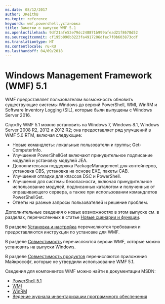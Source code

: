```yaml
---
ms.date: 08/12/2017
author: JKeithB
ms.topic: reference
keywords: wmf,powershell,установка
title: Заметки о выпуске WMF 5.1
ms.openlocfilehash: 9df21afe52e79dc248871b999afead21f8678d52
ms.sourcegitcommit: cf195b090b3223fa4917206dfec7f0b603873cdf
ms.translationtype: HT
ms.contentlocale: ru-RU
ms.lasthandoff: 04/09/2018
---
```

# <a name="windows-management-framework-wmf-51"></a>Windows Management Framework (WMF) 5.1 #

WMF предоставляет пользователям возможность обновить существующие системы Windows до версий PowerShell, WMI, WinRM и Software Inventory Logging (SIL), которые были выпущены с Windows Server 2016.

Службу WMF 5.1 можно установить на Windows 7, Windows 8.1, Windows Server 2008 R2, 2012 и 2012 R2; она предоставляет ряд улучшений в WMF 5.0 RTM, включая следующие:

- Новые командлеты: локальные пользователи и группы; Get-ComputerInfo.
- Улучшения PowerShellGet включают принудительное подписание модулей и установку модулей JEA.
- Дополнительная поддержка PackageManagement для контейнеров, установка CBS, установка на основе EXE, пакеты CAB.
- Улучшения отладки для классов DSC и PowerShell.
- Улучшения для системы безопасности, включая принудительное использование модулей, подписанных каталогом и полученных от опрашивающего сервера, а также при использовании командлетов PowerShellGet.
- Ответы на разные запросы пользователей и решение проблем.

Дополнительные сведения о новых возможностях в этом выпуске см. в разделах, перечисленных в статье [Новые сценарии и функции](https://docs.microsoft.com/en-us/powershell/wmf/5.1/scenarios-features).

В разделе [Установка и настройка](https://docs.microsoft.com/en-us/powershell/wmf/5.1/install-configure) перечисляются требования и предоставляются инструкции по установке для WMF.

В разделе [Совместимость](https://docs.microsoft.com/en-us/powershell/wmf/5.1/compatibility) перечисляются версии WMF, которые можно установить на выпуски Windows.

В разделе [Совместимость продуктов](https://docs.microsoft.com/en-us/powershell/wmf/5.1/productincompat) перечисляются приложения Майкрософт, которые не утвердили использование WMF 5.1.

Сведения для компонентов WMF можно найти в документации MSDN:

- [PowerShell 5.1](https://docs.microsoft.com/en-us/powershell/)
- [WMI](https://msdn.microsoft.com/en-us/library/jj152383(v=vs.85).aspx)
- [WinRM](https://msdn.microsoft.com/en-us/library/aa384426(v=vs.85).aspx)
- [Ведение журнала инвентаризации программного обеспечения](https://technet.microsoft.com/en-us/library/dn383584(v=ws.11).aspx)